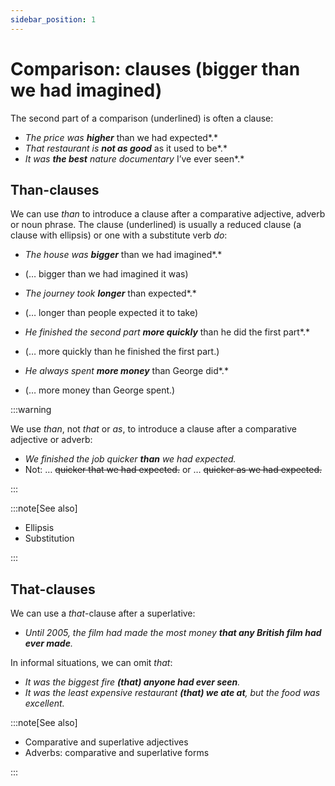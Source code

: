 ```yaml
---
sidebar_position: 1
---
```


# Comparison: clauses (bigger than we had imagined)

The second part of a comparison (underlined) is often a clause:

- *The price was* ***higher*** than we had expected*.*
- *That restaurant is* ***not as good*** as it used to be*.*
- *It was **the best** nature documentary* I’ve ever seen*.*

## Than-clauses

We can use *than* to introduce a clause after a comparative adjective, adverb or noun phrase. The clause (underlined) is usually a reduced clause (a clause with ellipsis) or one with a substitute verb *do*:

- *The house was* ***bigger*** than we had imagined*.*
- (… bigger than we had imagined it was)

- *The journey took* ***longer*** than expected*.*
- (… longer than people expected it to take)

- *He finished the second part* ***more quickly*** than he did the first part*.*
- (… more quickly than he finished the first part.)

- *He always spent* ***more money*** than George did*.*
- (… more money than George spent.)

:::warning

We use *than*, not *that* or *as*, to introduce a clause after a comparative adjective or adverb:

- *We finished the job quicker **than** we had expected.*
- Not: … ~~quicker that we had expected.~~ or … ~~quicker as we had expected.~~

:::

:::note[See also]

- Ellipsis
- Substitution

:::

## That\-clauses

We can use a *that*\-clause after a superlative:

- *Until 2005, the film had made the most money **that any British film had ever made**.*

In informal situations, we can omit *that*:

- *It was the biggest fire **(that) anyone had ever seen**.*
- *It was the least expensive restaurant **(that) we ate at**, but the food was excellent.*

:::note[See also]

- Comparative and superlative adjectives
- Adverbs: comparative and superlative forms

:::
